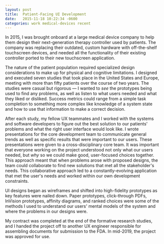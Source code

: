 ```yaml
---
layout: post
title:	Patient-Facing UI Development
date:   2015-11-18 10:22:34 -0600
categories: work medical-devices recent
--- 
```


In 2015, I was brought onboard at a large medical device company to help them design their next-generation therapy controller used by patients. The company was replacing their outdated, custom hardware with off-the-shelf touchscreen devices, and needed all the functionality of their existing controller ported to their new touchscreen application. 

The nature of the patient population required specialized design considerations to make up for physical and cognitive limitations. I designed and executed seven studies that took place in the United States and Europe, meeting with more than fifty patients over the course of two years. The studies were casual but rigorous — I wanted to _see_ the prototypes being used to find any problems, as well as listen to what users needed and what they liked or disliked. Success metrics could range from a simple task completion to something more complex like knowledge of a system state and how to use that information to make a correct decision.

After each study, my fellow UX teammates and I worked with the systems and software developers to figure out the best solution to our patients' problems and what the right user interface would look like. I wrote presentations for the core development team to communicate general trends as well as specific results that were important to our users. These presentations were given to a cross-disciplinary core team. It was important that everyone working on the project understood not only what our users needed, but _why_ so we could make good, user-focused choices together. This approach meant that when problems arose with proposed designs, the team could collaborate to find new solutions that met all the stakeholder's needs. This collaborative approach led to a constantly-evolving application that met the user's needs and worked within our own development constraints.

UI designs began as wireframes and shifted into high-fidelity prototypes as key features were nailed down. Paper prototypes, click-through PDFs, InVision prototypes, affinity diagrams, and ranked choices were some of the methods I used to understand our users' mental models of the system and where the problems in our designs were. 

My contract was completed at the end of the formative research studies, and I handed the project off to another UX engineer responsible for assembling documents for submission to the FDA. In mid-2019, the project was approved for use.
